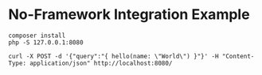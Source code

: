 No-Framework Integration Example
================================

```
composer install
php -S 127.0.0.1:8080
```

```
curl -X POST -d '{"query":"{ hello(name: \"World\") }"}' -H "Content-Type: application/json" http://localhost:8080/
```

